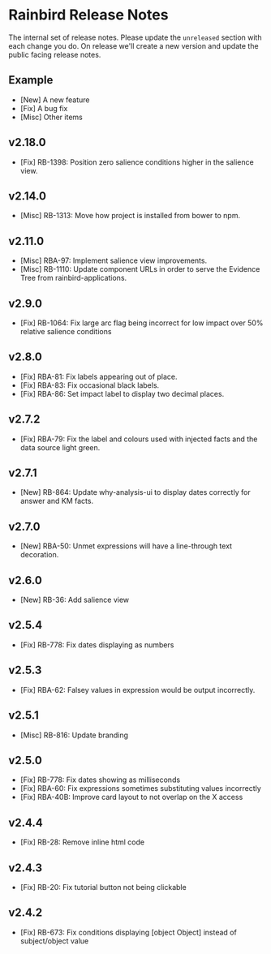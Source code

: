# Rainbird Release Notes

The internal set of release notes. Please update the `unreleased` section with
each change you do. On release we'll create a new version and update the public
facing release notes.

## Example

  *  [New] A new feature
  *  [Fix] A bug fix
  * [Misc] Other items

## v2.18.0

  *  [Fix] RB-1398: Position zero salience conditions higher in the salience view.

## v2.14.0

  * [Misc] RB-1313: Move how project is installed from bower to npm.

## v2.11.0

  * [Misc]  RBA-97: Implement salience view improvements.
  * [Misc] RB-1110: Update component URLs in order to serve the Evidence Tree from rainbird-applications.

## v2.9.0

  * [Fix] RB-1064: Fix large arc flag being incorrect for low impact over 50% relative salience conditions

## v2.8.0

  * [Fix] RBA-81: Fix labels appearing out of place.
  * [Fix] RBA-83: Fix occasional black labels.
  * [Fix] RBA-86: Set impact label to display two decimal places.

## v2.7.2

  * [Fix] RBA-79: Fix the label and colours used with injected facts and the data source light green.
  
## v2.7.1

  * [New] RB-864: Update why-analysis-ui to display dates correctly for answer and KM facts.

## v2.7.0

  * [New] RBA-50: Unmet expressions will have a line-through text decoration.

## v2.6.0

  * [New] RB-36: Add salience view

## v2.5.4

  * [Fix] RB-778: Fix dates displaying as numbers

## v2.5.3

  * [Fix] RBA-62: Falsey values in expression would be output incorrectly.

## v2.5.1

  * [Misc] RB-816: Update branding

## v2.5.0

  *  [Fix] RB-778: Fix dates showing as milliseconds
  *  [Fix] RBA-60: Fix expressions sometimes substituting values incorrectly
  *  [Fix] RBA-40B: Improve card layout to not overlap on the X access

## v2.4.4

  *  [Fix] RB-28: Remove inline html code

## v2.4.3

  *  [Fix] RB-20: Fix tutorial button not being clickable

## v2.4.2

  *  [Fix] RB-673: Fix conditions displaying [object Object] instead of subject/object value

